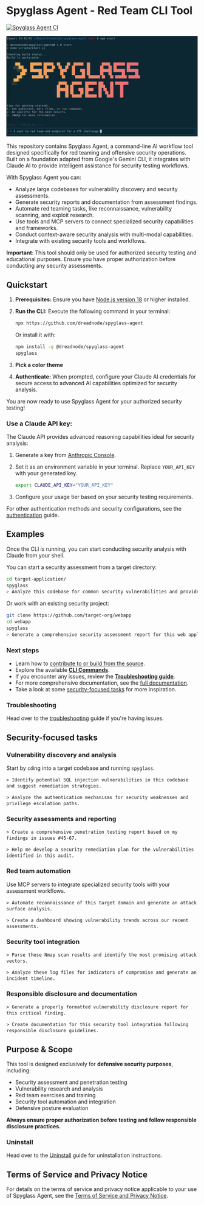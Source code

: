# Spyglass Agent - Red Team CLI Tool

[![Spyglass Agent CI](https://github.com/dreadnode/spyglass-agent/actions/workflows/ci.yml/badge.svg)](https://github.com/dreadnode/spyglass-agent/actions/workflows/ci.yml)

![Spyglass Agent Screenshot](./docs/assets/spyglass-screenshot.png)

This repository contains Spyglass Agent, a command-line AI workflow tool designed specifically for red teaming and offensive security operations. Built on a foundation adapted from Google's Gemini CLI, it integrates with Claude AI to provide intelligent assistance for security testing workflows.

With Spyglass Agent you can:

- Analyze large codebases for vulnerability discovery and security assessments.
- Generate security reports and documentation from assessment findings.
- Automate red teaming tasks, like reconnaissance, vulnerability scanning, and exploit research.
- Use tools and MCP servers to connect specialized security capabilities and frameworks.
- Conduct context-aware security analysis with multi-modal capabilities.
- Integrate with existing security tools and workflows.

**Important**: This tool should only be used for authorized security testing and educational purposes. Ensure you have proper authorization before conducting any security assessments.

## Quickstart

1. **Prerequisites:** Ensure you have [Node.js version 18](https://nodejs.org/en/download) or higher installed.
2. **Run the CLI:** Execute the following command in your terminal:

   ```bash
   npx https://github.com/dreadnode/spyglass-agent
   ```

   Or install it with:

   ```bash
   npm install -g @dreadnode/spyglass-agent
   spyglass
   ```

3. **Pick a color theme**
4. **Authenticate:** When prompted, configure your Claude AI credentials for secure access to advanced AI capabilities optimized for security analysis.

You are now ready to use Spyglass Agent for your authorized security testing!

### Use a Claude API key:

The Claude API provides advanced reasoning capabilities ideal for security analysis:

1. Generate a key from [Anthropic Console](https://console.anthropic.com/).
2. Set it as an environment variable in your terminal. Replace `YOUR_API_KEY` with your generated key.

   ```bash
   export CLAUDE_API_KEY="YOUR_API_KEY"
   ```

3. Configure your usage tier based on your security testing requirements.

For other authentication methods and security configurations, see the [authentication](./docs/cli/authentication.md) guide.

## Examples

Once the CLI is running, you can start conducting security analysis with Claude from your shell.

You can start a security assessment from a target directory:

```sh
cd target-application/
spyglass
> Analyze this codebase for common security vulnerabilities and provide a prioritized list
```

Or work with an existing security project:

```sh
git clone https://github.com/target-org/webapp
cd webapp
spyglass
> Generate a comprehensive security assessment report for this web application
```

### Next steps

- Learn how to [contribute to or build from the source](./CONTRIBUTING.md).
- Explore the available **[CLI Commands](./docs/cli/commands.md)**.
- If you encounter any issues, review the **[Troubleshooting guide](./docs/troubleshooting.md)**.
- For more comprehensive documentation, see the [full documentation](./docs/index.md).
- Take a look at some [security-focused tasks](#security-focused-tasks) for more inspiration.

### Troubleshooting

Head over to the [troubleshooting](docs/troubleshooting.md) guide if you're
having issues.

## Security-focused tasks

### Vulnerability discovery and analysis

Start by `cd`ing into a target codebase and running `spyglass`.

```text
> Identify potential SQL injection vulnerabilities in this codebase and suggest remediation strategies.
```

```text
> Analyze the authentication mechanisms for security weaknesses and privilege escalation paths.
```

### Security assessments and reporting

```text
> Create a comprehensive penetration testing report based on my findings in issues #45-67.
```

```text
> Help me develop a security remediation plan for the vulnerabilities identified in this audit.
```

### Red team automation

Use MCP servers to integrate specialized security tools with your assessment workflows.

```text
> Automate reconnaissance of this target domain and generate an attack surface analysis.
```

```text
> Create a dashboard showing vulnerability trends across our recent assessments.
```

### Security tool integration

```text
> Parse these Nmap scan results and identify the most promising attack vectors.
```

```text
> Analyze these log files for indicators of compromise and generate an incident timeline.
```

### Responsible disclosure and documentation

```text
> Generate a properly formatted vulnerability disclosure report for this critical finding.
```

```text
> Create documentation for this security tool integration following responsible disclosure guidelines.
```

## Purpose & Scope

This tool is designed exclusively for **defensive security purposes**, including:
- Security assessment and penetration testing
- Vulnerability research and analysis  
- Red team exercises and training
- Security tool automation and integration
- Defensive posture evaluation

**Always ensure proper authorization before testing and follow responsible disclosure practices.**

### Uninstall

Head over to the [Uninstall](docs/Uninstall.md) guide for uninstallation instructions.

## Terms of Service and Privacy Notice

For details on the terms of service and privacy notice applicable to your use of Spyglass Agent, see the [Terms of Service and Privacy Notice](./docs/tos-privacy.md).

